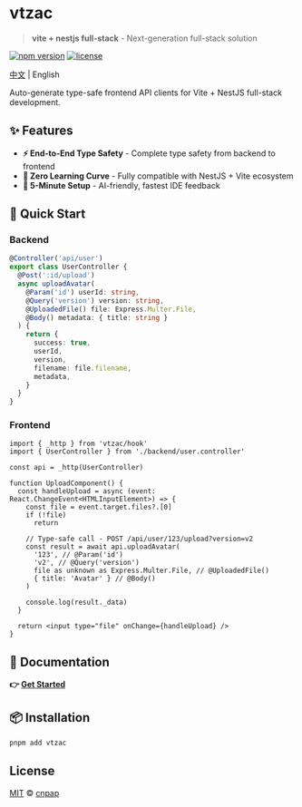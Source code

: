 # vtzac

> **vite + nestjs full-stack** - Next-generation full-stack solution

[![npm version](https://img.shields.io/npm/v/vtzac.svg)](https://www.npmjs.com/package/vtzac)
[![license](https://img.shields.io/npm/l/vtzac.svg)](https://github.com/cnpap/vtzac/blob/main/LICENSE.md)

[中文](./README.zh.md) | English

Auto-generate type-safe frontend API clients for Vite + NestJS full-stack development.

## ✨ Features

- **⚡ End-to-End Type Safety** - Complete type safety from backend to frontend
- **🔄 Zero Learning Curve** - Fully compatible with NestJS + Vite ecosystem
- **🚀 5-Minute Setup** - AI-friendly, fastest IDE feedback

## 🚀 Quick Start

### Backend

```typescript
@Controller('api/user')
export class UserController {
  @Post(':id/upload')
  async uploadAvatar(
    @Param('id') userId: string,
    @Query('version') version: string,
    @UploadedFile() file: Express.Multer.File,
    @Body() metadata: { title: string }
  ) {
    return {
      success: true,
      userId,
      version,
      filename: file.filename,
      metadata,
    }
  }
}
```

### Frontend

```tsx
import { _http } from 'vtzac/hook'
import { UserController } from './backend/user.controller'

const api = _http(UserController)

function UploadComponent() {
  const handleUpload = async (event: React.ChangeEvent<HTMLInputElement>) => {
    const file = event.target.files?.[0]
    if (!file)
      return

    // Type-safe call - POST /api/user/123/upload?version=v2
    const result = await api.uploadAvatar(
      '123', // @Param('id')
      'v2', // @Query('version')
      file as unknown as Express.Multer.File, // @UploadedFile()
      { title: 'Avatar' } // @Body()
    )

    console.log(result._data)
  }

  return <input type="file" onChange={handleUpload} />
}
```

## 📖 Documentation

**👉 [Get Started](https://vtzac.pages.dev/getting-started)**

## 📦 Installation

```bash
pnpm add vtzac
```

## License

[MIT](./LICENSE.md) © [cnpap](https://github.com/cnpap)
